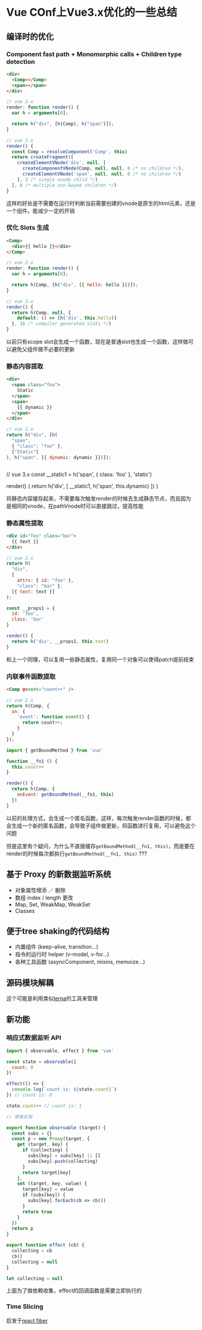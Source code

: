 # Vue COnf上Vue3.x优化的一些总结

## 编译时的优化

### Component fast path + Monomorphic calls + Children type detection

```html
<div>
  <Comp></Comp>
  <span></span>
</div>
```

```js
// vue 2.x
render: function render() {
  var h = arguments[0];

  return h("div", [h(Comp), h("span")]);
}
```

```js
// vue 3.x
render() {
  const Comp = resolveComponent('Comp', this)
  return createFragment([
    createElementVNode('div', null, [
      createComponentVNode(Comp, null, null, 0 /* no children */),
      createElementVNode('span', null, null, 0 /* no children */)
    ], 2 /* single vnode child */)
  ], 8 /* multiple non-keyed children */)
}
```

这样的好处是不需要在运行时判断当前需要创建的vnode是原生的html元素，还是一个组件。能减少一定的开销

### 优化 Slots 生成

```html
<Comp>
  <div>{{ hello }}</div>
</Comp>
```

```js
// vue 2.x
render: function render() {
  var h = arguments[0];

  return h(Comp, [h("div", [{ hello: hello }])]);
}
```

```js
// vue 3.x
render() {
  return h(Comp, null, {
    default: () => [h('div', this.hello)]
  }, 16 /* compiler generated slots */)
}
```

以前只有scope slot会生成一个函数，现在是普通slot也生成一个函数，这样做可以避免父组件做不必要的更新

### 静态内容提取

```html
<div>
  <span class="foo">
    Static
  </span>
  <span>
    {{ dynamic }}
  </span>
</div>
```

```js
// vue 2.x
return h("div", [h(
  "span",
  { "class": "foo" },
  ["Static"]
), h("span", [{ dynamic: dynamic }])]);
```

```js

```
// vue 3.x
const __static1 = h('span', {
  class: 'foo'
}, 'static')

render() {
  return h('div', [
    __static1,
    h('span', this.dynamic)
  ])
}

将静态内容缓存起来，不需要每次触发render的时候去生成静态节点，而且因为是相同的vnode，在pathVnode时可以直接跳过，提高性能

### 静态属性提取

```html
<div id="foo" class="bar">
  {{ text }}
</div>
```

```js
// vue 2.x
return h(
  "div",
  {
    attrs: { id: "foo" },
    "class": "bar" },
  [{ text: text }]
);
```

```js
const __props1 = {
  id: 'foo',
  class: 'bar'
}

render() {
  return h('div', __props1, this.text)
}
```

和上一个同理，可以复用一些静态属性，复用同一个对象可以使得patch提前结束

### 内联事件函数提取

```html
<Comp @event="count++" />
```

```js
// vue 2.x
return h(Comp, {
  on: {
    'event': function event() {
      return count++;
    }
  }
});
```

```js
import { getBoundMethod } from 'vue'

function __fn1 () {
  this.count++
}

render() {
  return h(Comp, {
    onEvent: getBoundMethod(__fn1, this)
  })
}
```

以前的处理方式，会生成一个匿名函数，这样，每次触发render函数的时候，都会生成一个新的匿名函数，会导致子组件做更新，将函数进行复用，可以避免这个问题

但是这里有个疑问，为什么不直接缓存`getBoundMethod(__fn1, this)`，而是要在render的时候每次都执行`getBoundMethod(__fn1, this)` ???


## 基于 Proxy 的新数据监听系统

- 对象属性增添 ／ 删除
- 数组 index / length 更改
- Map, Set, WeakMap, WeakSet
- Classes

## 便于tree shaking的代码结构

- 内置组件 (keep-alive, transition…)
- 指令的运行时 helper (v-model, v-for…)
- 各种工具函数 (asyncComponent, mixins, memoize...)

## 源码模块解耦

这个可能是利用类似[lerna](https://github.com/lerna/lerna)的工具来管理

## 新功能

### 响应式数据监听 API

```js
import { observable, effect } from 'vue'

const state = observable({
  count: 0
})

effect(() => {
  console.log(`count is: ${state.count}`)
}) // count is: 0

state.count++ // count is: 1

// 简单实现

export function observable (target) {
  const subs = {}
  const p = new Proxy(target, {
    get (target, key) {
      if (collecting) {
        subs[key] = subs[key] || []
        subs[key].push(collecting)
      }
      return target[key]
    },
    set (target, key, value) {
      target[key] = value
      if (subs[key]) {
        subs[key].forEach(cb => cb())
      }
      return true
    }
  })
  return p
}

export function effect (cb) {
  collecting = cb
  cb()
  collecting = null
}

let collecting = null
```

上面为了做依赖收集，effect的回调函数是需要立即执行的

### Time Slicing

启发于[react fiber](https://juejin.im/post/5ab7b3a2f265da2378403e57)
